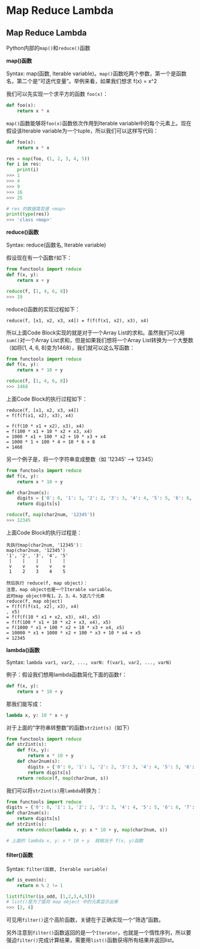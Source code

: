 # Map Reduce Lambda

## Map Reduce Lambda

Python内部的`map()`和`reduce()`函数

**map\(\)函数**

Syntax: map\(函数, Iterable variable\)。`map()`函数吃两个参数，第一个是函数名，第二个是“可迭代变量”。举例来看，如果我们想求 f\(x\) = x^2

我们可以先实现一个求平方的函数 `foo(x)`：

```python
def foo(x):
    return x * x
```

`map()`函数能够将`foo(x)`函数依次作用到Iterable variable中的每个元素上。现在假设该Iterable variable为一个tuple，所以我们可以这样写代码：

```python
def foo(x):
    return x * x

res = map(foo, (1, 2, 3, 4, 5))
for i in res:
    print(i)
>>> 1
>>> 4
>>> 9
>>> 16
>>> 25

# res 的数据类型是 <map>
print(type(res))
>>> 'class <map>'
```

**reduce\(\)函数**

Syntax: reduce\(函数名, Iterable variable\)

假设现在有一个函数`f`如下：

```python
from functools import reduce
def f(x, y):
    return x + y

reduce(f, [1, 4, 6, 8])
>>> 19
```

reduce\(\)函数的实现过程如下：

`reduce(f, [x1, x2, x3, x4]) = f(f(f(x1, x2), x3), x4)`

所以上面Code Block实现的就是对于一个Array List的求和。虽然我们可以用`sum()`对一个Array List求和，但是如果我们想将一个Array List转换为一个大整数（如将\[1, 4, 6, 8\]变为1468），我们就可以这么写函数：

```python
from functools import reduce
def f(x, y):
    return x * 10 + y

reduce(f, [1, 4, 6, 8])
>>> 1468
```

上面Code Block的执行过程如下：

```text
reduce(f, [x1, x2, x3, x4])
= f(f(f(x1, x2), x3), x4)

= f(f(10 * x1 + x2), x3), x4)
= f(100 * x1 + 10 * x2 + x3, x4)
= 1000 * x1 + 100 * x2 + 10 * x3 + x4
= 1000 * 1 + 100 * 4 + 10 * 6 + 8
= 1468
```

另一个例子是，将一个字符串变成整数（如 '12345' --&gt; 12345）

```python
from functools import reduce
def f(x, y):
    return x * 10 + y

def char2num(s):
    digits = {'0': 0, '1': 1, '2': 2, '3': 3, '4': 4, '5': 5, '6': 6, '7': 7, '8': 8, '9': 9}
    return digits[s]

reduce(f, map(char2num, '12345'))
>>> 12345
```

上面Code Block的执行过程是：

```text
先执行map(char2num, '12345')：
map(char2num, '12345')
'1', '2', '3', '4', '5'
 |    |    |    |    |
 v    v    v    v    v
 1    2    3    4    5

然后执行 reduce(f, map object)：
注意，map object也是一个Iterable variable。
此时map object中有1，2，3，4，5这几个元素
reduce(f, map object)
= f(f(f(f(x1, x2), x3), x4)
, x5)
= f(f(f(10 * x1 + x2, x3), x4), x5)
= f(f(100 * x1 + 10 * x2 + x3, x4), x5)
= f(1000 * x1 + 100 * x2 + 10 * x3 + x4, x5)
= 10000 * x1 + 1000 * x2 + 100 * x3 + 10 * x4 + x5
= 12345
```

**lambda\(\)函数**

Syntax: `lambda var1, var2, ..., varN: f(var1, var2, ..., varN)`

例子：假设我们想用lambda函数简化下面的函数`f`：

```python
def f(x, y):
    return x * 10 + y
```

那我们能写成：

```python
lambda x, y: 10 * x + y
```

对于上面的“字符串转整数”的函数`str2int(s)`（如下）

```python
from functools import reduce
def str2int(s):
    def f(x, y):
        return x * 10 + y
    def char2num(s):
        digits = {'0': 0, '1': 1, '2': 2, '3': 3, '4': 4, '5': 5, '6': 6, '7': 7, '8': 8, '9': 9}
        return digits[s]
    return reduce(f, map(char2num, s))
```

我们可以将`str2int(s)`用`lambda`转换为：

```python
from functools import reduce
digits = {'0': 0, '1': 1, '2': 2, '3': 3, '4': 4, '5': 5, '6': 6, '7': 7, '8': 8, '9': 9}
def char2num(s):
    return digits[s]
def str2int(s):
    return reduce(lambda x, y: x * 10 + y, map(char2num, s))

# 上面的 lambda x, y: x * 10 + y  就相当于 f(x, y)函数
```



#### filter\(\)函数

Syntax: `filter(函数, Iterable variable)`

```python
def is_even(n):
    return n % 2 != 1

list(filter(is_odd, [1,2,3,4,5]))
# list()是为了能将 map object 中的元素显示出来
>>> [2, 4]
```

可见用`filter()`这个高阶函数，关键在于正确实现一个“筛选”函数。

另外注意到`filter()`函数返回的是一个`Iterator`，也就是一个惰性序列，所以要强迫`filter()`完成计算结果，需要用`list()`函数获得所有结果并返回list。



























